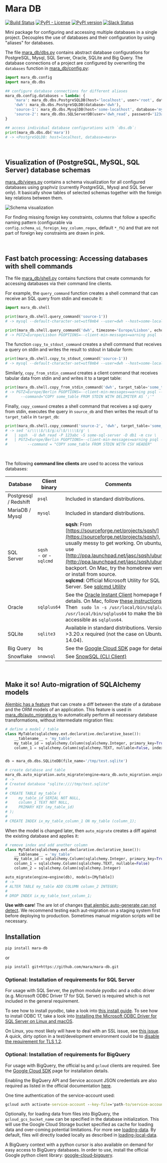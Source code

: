 # Mara DB

[![Build Status](https://github.com/mara/mara-db/actions/workflows/build.yml/badge.svg)](https://github.com/mara/mara-db/actions/workflows/build.yml)
[![PyPI - License](https://img.shields.io/pypi/l/mara-db.svg)](https://github.com/mara/mara-db/blob/main/LICENSE)
[![PyPI version](https://badge.fury.io/py/mara-db.svg)](https://badge.fury.io/py/mara-db)
[![Slack Status](https://img.shields.io/badge/slack-join_chat-white.svg?logo=slack&style=social)](https://communityinviter.com/apps/mara-users/public-invite)

Mini package for configuring and accessing multiple databases in a single project. Decouples the use of databases and their configuration by using "aliases" for databases.
 
The file [mara_db/dbs.py](https://github.com/mara/mara-db/blob/main/mara_db/dbs.py) contains abstract database configurations for PostgreSQL, Mysql, SQL Server, Oracle, SQLite and Big Query. The database connections of a project are configured by overwriting the `databases` function in [mara_db/config.py](https://github.com/mara/mara-db/blob/main/mara_db/config.py):

```python
import mara_db.config
import mara_db.dbs

## configure database connections for different aliases
mara_db.config.databases = lambda: {
    'mara': mara_db.dbs.PostgreSQLDB(host='localhost', user='root', database='mara'),
    'dwh': mara_db.dbs.PostgreSQLDB(database='dwh'),
    'source-1': mara_db.dbs.MysqlDB(host='some-localhost', database='my_app', user='dwh'),
    'source-2': mara_db.dbs.SQLServerDB(user='dwh_read', password='123abc', database='db1', host='some-sql-server')
}

## access individual database configurations with `dbs.db`:
print(mara_db.dbs.db('mara'))
# -> <PostgreSQLDB: host=localhost, database=mara>
```

&nbsp;


## Visualization of (PostgreSQL, MySQL, SQL Server) database schemas 

[mara_db/views.py](https://github.com/mara/mara-db/blob/main/mara_db/views.py) contains a schema visualization for all configured databases using graphviz (currently PostgreSQL, Mysql and SQL Server only). It basically show tables of selected schemas together with the foreign key relations between them. 


![Schema visualization](https://github.com/mara/mara-db/blob/main/docs/_static/schema-visualization.png)

For finding missing foreign key constraints, columns that follow a specific naming pattern (configurable via `config.schema_ui_foreign_key_column_regex`, default `*_fk`) and that are not part of foreign key constraints are drawn in pink.    

&nbsp;


## Fast batch processing: Accessing databases with shell commands

The file [mara_db/shell.py](https://github.com/mara/mara-db/blob/main/mara_db/shell.py) contains functions that create commands for accessing databases via their command line clients. 
   
For example, the `query_command` function creates a shell command that can receive an SQL query from stdin and execute it:

```python
import mara_db.shell

print(mara_db.shell.query_command('source-1'))
# -> mysql --default-character-set=utf8mb4 --user=dwh --host=some-localhost my_app

print(mara_db.shell.query_command('dwh', timezone='Europe/Lisbon', echo_queries=False))
# -> PGTZ=Europe/Lisbon PGOPTIONS=--client-min-messages=warning psql  --no-psqlrc --set ON_ERROR_STOP=on dwh
```

The function `copy_to_stdout_command` creates a shell command that receives a query on stdin and writes the result to stdout in tabular form:

```python
print(mara_db.shell.copy_to_stdout_command('source-1'))
# -> mysql --default-character-set=utf8mb4 --user=dwh --host=some-localhost my_app --skip-column-names
```

Similarly, `copy_from_stdin_command` creates a client command that receives tabular data from stdin and and writes it to a target table: 

```python
print(mara_db.shell.copy_from_stdin_command('dwh', target_table='some_table', delimiter_char=';'))
# -> PGTZ=Europe/Berlin PGOPTIONS=--client-min-messages=warning psql --echo-all --no-psqlrc --set ON_ERROR_STOP=on dwh \
#      --command="COPY some_table FROM STDIN WITH DELIMITER AS ';'"
```

Finally, `copy_command` creates a shell command that receives a sql query from stdin, executes the query in `source_db` and then writes the result of to `target_table` in `target_db`:

```python
print(mara_db.shell.copy_command('source-2', 'dwh', target_table='some_table'))
# -> sed 's/\\\\$/\$/g;s/\$/\\\\$/g' \
#   | sqsh  -U dwh_read -P 123abc -S some-sql-server -D db1 -m csv \
#   | PGTZ=Europe/Berlin PGOPTIONS=--client-min-messages=warning psql --echo-all --no-psqlrc --set ON_ERROR_STOP=on dwh \
#         --command = "COPY some_table FROM STDIN WITH CSV HEADER"
```

&nbsp;


The following **command line clients** are used to access the various databases:

| Database | Client binary | Comments |  
| --- | --- | --- |
| Postgresql / Redshift | `psql` | Included in standard distributions. |
| MariaDB / Mysql | `mysql` | Included in standard distributions. |
| SQL Server | `sqsh`<br>- or -<br>`sqlcmd` | **sqsh**: From [https://sourceforge.net/projects/sqsh/](https://sourceforge.net/projects/sqsh/), usually messy to get working. On ubuntu, use [http://ppa.launchpad.net/jasc/sqsh/ubuntu/](http://ppa.launchpad.net/jasc/sqsh/ubuntu/) backport. On Mac, try the homebrew version or install from source.<br>**sqlcmd**: Official Microsoft Utility for SQL Server. See [sqlcmd Utility](https://docs.microsoft.com/en-us/sql/tools/sqlcmd-utility) |
| Oracle | `sqlplus64` | See the [Oracle Instant Client](https://www.oracle.com/technetwork/database/database-technologies/instant-client/overview/index.html) homepage for details. On Mac, follow [these instructions](https://vanwollingen.nl/install-oracle-instant-client-and-sqlplus-using-homebrew-a233ce224bf). Then ` sudo ln -s /usr/local/bin/sqlplus /usr/local/bin/sqlplus64` to make the binary accessible as `sqlplus64`. |
| SQLite | `sqlite3` | Available in standard distributions. Version >3.20.x required (not the case on Ubuntu 14.04). |
| Big Query | `bq` | See the [Google Cloud SDK](https://cloud.google.com/sdk/docs/quickstarts) page for details. |
| Snowflake | `snowsql` | See [SnowSQL (CLI Client)](https://docs.snowflake.com/en/user-guide/snowsql.html) |

&nbsp;


## Make it so! Auto-migration of SQLAlchemy models

[Alembic has a feature](http://alembic.zzzcomputing.com/en/latest/autogenerate.html) that can create a diff between the state of a database and the ORM models of an application. This feature is used in [mara_db/auto_migrate.py](https://github.com/mara/mara-db/blob/main/mara_db/auto_migrate.py) to automatically perform all necessary database transformations, without intermediate migration files:

```python
# define a model / table
class MyTable(sqlalchemy.ext.declarative.declarative_base()):
    __tablename__ = 'my_table'
    my_table_id = sqlalchemy.Column(sqlalchemy.Integer, primary_key=True)
    column_1 = sqlalchemy.Column(sqlalchemy.TEXT, nullable=False, index=True)


db = mara_db.dbs.SQLiteDB(file_name='/tmp/test.sqlite')

# create database and table 
mara_db.auto_migration.auto_migrate(engine=mara_db.auto_migration.engine(db), models=[MyTable])
# ->
# Created database "sqlite:////tmp/test.sqlite"
#
# CREATE TABLE my_table (
#     my_table_id SERIAL NOT NULL,
#     column_1 TEXT NOT NULL,
#     PRIMARY KEY (my_table_id)
# );
#
# CREATE INDEX ix_my_table_column_1 ON my_table (column_1);
```

When the model is changed later, then `auto_migrate` creates a diff against the existing database and applies it:

```python    
# remove index and add another column
class MyTable(sqlalchemy.ext.declarative.declarative_base()):
    __tablename__ = 'my_table'
    my_table_id = sqlalchemy.Column(sqlalchemy.Integer, primary_key=True)
    column_1 = sqlalchemy.Column(sqlalchemy.TEXT, nullable=False)
    column_2 = sqlalchemy.Column(sqlalchemy.Integer)

auto_migrate(engine=engine(db), models=[MyTable])
# ->
# ALTER TABLE my_table ADD COLUMN column_2 INTEGER;
#
# DROP INDEX ix_my_table_text_column_1;
```

**Use with care**! The are lot of changes [that alembic auto-generate can not detect](http://alembic.zzzcomputing.com/en/latest/autogenerate.html#what-does-autogenerate-detect-and-what-does-it-not-detect). We recommend testing each aut-migration on a staging system first before deploying to production. Sometimes manual migration scripts will be necessary.
 


## Installation

```bash
pip install mara-db
```

or

```bash
pip install git+https://github.com/mara/mara-db.git
```

### Optional: Installation of requirements for SQL Server

For usage with SQL Server, the python module pyodbc and a odbc driver (e.g. Microsoft ODBC Driver 17 for SQL Server) is required which is not included in the general requirement.

To see how to install pyodbc, take a look into [this install guide](https://github.com/mkleehammer/pyodbc/wiki/Install).
To see how to install ODBC 17, take a look into [Installing the Microsoft ODBC Driver for SQL Server on Linux and macOS](https://docs.microsoft.com/en-us/sql/connect/odbc/linux-mac/installing-the-microsoft-odbc-driver-for-sql-server?view=sql-server-ver15).

On Linux, you most likely will have to deal with an SSL issue, see [this issue](https://github.com/microsoft/msphpsql/issues/1023). A quick, dirty option in a test/development environment could be to [disable the requirement for TLS 1.2](https://github.com/microsoft/msphpsql/issues/1023#issuecomment-523214695).

### Optional: Installation of requirements for BigQuery

For usage with BigQuery, the official `bq` and `gcloud` clients are required.
See the [Google Cloud SDK](https://cloud.google.com/sdk/docs/quickstarts) page for installation details.

Enabling the BigQuery API and Service account JSON credentials are also required as listed 
in the official documentation [here](https://cloud.google.com/bigquery/docs/quickstarts/quickstart-client-libraries#before-you-begin).

One time authentication of the service-account used:
```cmd
gcloud auth activate-service-account --key-file='path-to/service-account.json'
```

Optionally, for loading data from files into BigQuery, the `gcloud_gcs_bucket_name` can be specified in the database initialization.
This will use the Google Cloud Storage bucket specified as cache for loading data and over-coming potential limitations.
For more see [loading-data](https://cloud.google.com/bigquery/docs/bq-command-line-tool#loading_data). 
By default, files will directly loaded locally as described in [loading-local-data](https://cloud.google.com/bigquery/docs/loading-data-local#loading_data_from_a_local_data_source).

A BigQuery context with a python cursor is also available on demand for easy access to BigQuery databases.
In order to use, install the official Google python client library: [google-cloud-bigquery](https://cloud.google.com/bigquery/docs/reference/libraries#client-libraries-install-python).

